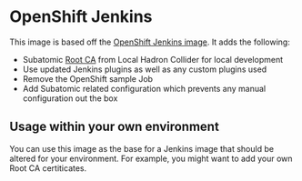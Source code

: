 # OpenShift Jenkins

This image is based off the [OpenShift Jenkins image](https://github.com/openshift/jenkins).
It adds the following:

* Subatomic [Root CA](https://raw.githubusercontent.com/absa-subatomic/local-hadron-collider/master/minishift-addons/subatomic/certs/subatomic-ca-chain.pem) from Local Hadron Collider for local development
* Use updated Jenkins plugins as well as any custom plugins used
* Remove the OpenShift sample Job
* Add Subatomic related configuration which prevents any manual configuration out the box

## Usage within your own environment

You can use this image as the base for a Jenkins image that should be altered for your environment.
For example, you might want to add your own Root CA certiticates.